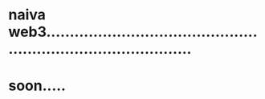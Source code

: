 # naiva web3....................................................................................
# soon.....
